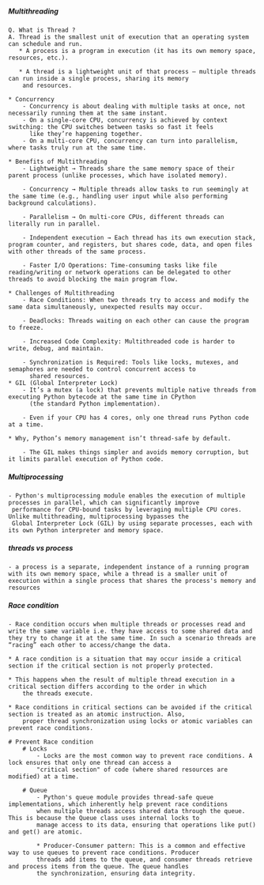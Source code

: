##### Multithreading
    Q. What is Thread ?
    A. Thread is the smallest unit of execution that an operating system can schedule and run.
       * A process is a program in execution (it has its own memory space, resources, etc.).

       * A thread is a lightweight unit of that process — multiple threads can run inside a single process, sharing its memory
        and resources.

    * Concurrency
        - Concurrency is about dealing with multiple tasks at once, not necessarily running them at the same instant.
        - On a single-core CPU, concurrency is achieved by context switching: the CPU switches between tasks so fast it feels 
          like they’re happening together.
        - On a multi-core CPU, concurrency can turn into parallelism, where tasks truly run at the same time.
    
    * Benefits of Multithreading
        - Lightweight → Threads share the same memory space of their parent process (unlike processes, which have isolated memory).
        
        - Concurrency → Multiple threads allow tasks to run seemingly at the same time (e.g., handling user input while also performing background calculations).
        
        - Parallelism → On multi-core CPUs, different threads can literally run in parallel.

        - Independent execution → Each thread has its own execution stack, program counter, and registers, but shares code, data, and open files with other threads of the same process.

        - Faster I/O Operations: Time-consuming tasks like file reading/writing or network operations can be delegated to other threads to avoid blocking the main program flow.
    
    * Challenges of Multithreading
        - Race Conditions: When two threads try to access and modify the same data simultaneously, unexpected results may occur.
        
        - Deadlocks: Threads waiting on each other can cause the program to freeze.
    
        - Increased Code Complexity: Multithreaded code is harder to write, debug, and maintain.
    
        - Synchronization is Required: Tools like locks, mutexes, and semaphores are needed to control concurrent access to 
          shared resources.
    * GIL (Global Interpreter Lock)
        - It’s a mutex (a lock) that prevents multiple native threads from executing Python bytecode at the same time in CPython 
          (the standard Python implementation).

        - Even if your CPU has 4 cores, only one thread runs Python code at a time.

    * Why, Python’s memory management isn’t thread-safe by default.

        - The GIL makes things simpler and avoids memory corruption, but it limits parallel execution of Python code.

##### Multiprocessing
    - Python's multiprocessing module enables the execution of multiple processes in parallel, which can significantly improve
     performance for CPU-bound tasks by leveraging multiple CPU cores. Unlike multithreading, multiprocessing bypasses the 
     Global Interpreter Lock (GIL) by using separate processes, each with its own Python interpreter and memory space.

##### threads vs process
    - a process is a separate, independent instance of a running program with its own memory space, while a thread is a smaller unit of execution within a single process that shares the process's memory and resources

##### Race condition
    - Race condition occurs when multiple threads or processes read and write the same variable i.e. they have access to some shared data and they try to change it at the same time. In such a scenario threads are “racing” each other to access/change the data.

    * A race condition is a situation that may occur inside a critical section if the critical section is not properly protected.
    
    * This happens when the result of multiple thread execution in a critical section differs according to the order in which 
        the threads execute.
    
    * Race conditions in critical sections can be avoided if the critical section is treated as an atomic instruction. Also, 
        proper thread synchronization using locks or atomic variables can prevent race conditions.

    # Prevent Race condition
        # Locks
            - Locks are the most common way to prevent race conditions. A lock ensures that only one thread can access a 
            "critical section" of code (where shared resources are modified) at a time.
        
        # Queue
            - Python's queue module provides thread-safe queue implementations, which inherently help prevent race conditions 
            when multiple threads access shared data through the queue. This is because the Queue class uses internal locks to 
            manage access to its data, ensuring that operations like put() and get() are atomic.
            
            * Producer-Consumer pattern: This is a common and effective way to use queues to prevent race conditions. Producer 
            threads add items to the queue, and consumer threads retrieve and process items from the queue. The queue handles 
            the synchronization, ensuring data integrity.
            
